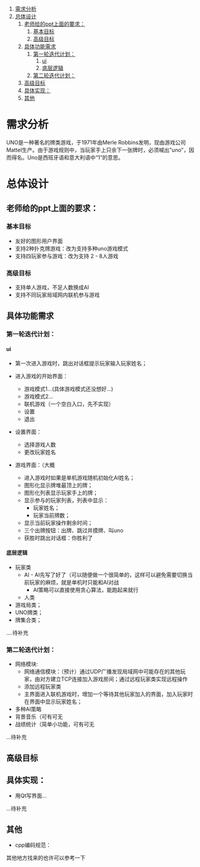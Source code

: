 <!-- TOC -->

1. [需求分析](#需求分析)
2. [总体设计](#总体设计)
   1. [老师给的ppt上面的要求：](#老师给的ppt上面的要求)
      1. [基本目标](#基本目标)
      2. [高级目标](#高级目标)
   2. [具体功能需求](#具体功能需求)
      1. [第一轮迭代计划：](#第一轮迭代计划)
         1. [ui](#ui)
         2. [底层逻辑](#底层逻辑)
      2. [第二轮迭代计划：](#第二轮迭代计划)
   3. [高级目标](#高级目标-1)
   4. [具体实现：](#具体实现)
   5. [其他](#其他)

<!-- /TOC -->

# 需求分析

UNO是一种著名的牌类游戏，于1971年由Merle Robbins发明，现由游戏公司Mattel生产。由于游戏规则中，当玩家手上只余下一张牌时，必须喊出"uno"，因而得名。Uno是西班牙语和意大利语中“1”的意思。

#  总体设计

## 老师给的ppt上面的要求：

### 基本目标

- 友好的图形用户界面
- 支持2种扑克牌游戏：改为支持多种uno游戏模式
- 支持四玩家参与游戏：改为支持 2 - 8人游戏

### 高级目标

- 支持单人游戏，不足人数换成AI
- 支持不同玩家局域网内联机参与游戏

## 具体功能需求

### 第一轮迭代计划：

#### ui

- 第一次进入游戏时，跳出对话框提示玩家输入玩家姓名；

- 进入游戏的开始界面：
  - 游戏模式1...(具体游戏模式还没想好...)
  - 游戏模式2...
  - 联机游戏（一个空白入口，先不实现）
  - 设置
  - 退出

- 设置界面：
  - 选择游戏人数
  - 更改玩家姓名

- 游戏界面：（大概
  - 进入游戏时如果是单机游戏随机初始化AI姓名；
  - 图形化显示牌堆最顶上的牌；
  - 图形化列表显示玩家手上的牌；
  - 显示参与的玩家列表，列表中显示：
    - 玩家姓名；
    - 玩家当前牌数；
  - 显示当前玩家操作剩余时间；
  - 三个出牌按钮：出牌、跳过并摸牌、叫uno
  - 获胜时跳出对话框：你胜利了

#### 底层逻辑

- 玩家类
  - AI - AI先写了好了（可以随便做一个很简单的，这样可以避免需要切换当前玩家的麻烦，就是单机时只能和AI对战
    - AI策略可以直接使用贪心算法，能跑起来就行
  - 人类
- 游戏局类；
- UNO牌类；
- 牌集合类；

....待补充

### 第二轮迭代计划：

- 网络模块:
  - 网络通信模块：（预计）通过UDP广播发现局域网中可能存在的其他玩家，由对方建立TCP连接加入游戏房间；通过远程玩家类实现远程操作
  - 添加远程玩家类
  - 主界面进入联机游戏时，增加一个等待其他玩家加入的界面，加入玩家时在界面中显示玩家姓名；
- 多种AI策略
- 背景音乐（可有可无
- 战绩统计（简单小功能，可有可无

...待补充

## 高级目标

## 具体实现：

- 用Qt写界面...

...待补充


## 其他

- cpp编码规范：

其他地方找来的也许可以参考一下